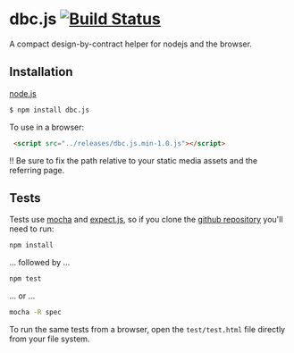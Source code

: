 dbc.js [![Build Status](https://travis-ci.org/flitbit/dbc.js.png)](http://travis-ci.org/flitbit/dbc.js)
======

A compact design-by-contract helper for nodejs and the browser.

## Installation

[node.js](http://nodejs.org)
```bash
$ npm install dbc.js
```

To use in a browser:

```html
 <script src="../releases/dbc.js.min-1.0.js"></script>
```

!! Be sure to fix the path relative to your static media assets and the referring page.

## Tests

Tests use [mocha](http://visionmedia.github.io/mocha/) and [expect.js](https://github.com/LearnBoost/expect.js/), so if you clone the [github repository](https://github.com/flitbit/json-ptr) you'll need to run:

```bash
npm install
```

... followed by ...

```bash
npm test
```

... or ...

```bash
mocha -R spec
```

To run the same tests from a browser, open the `test/test.html` file directly from your file system.